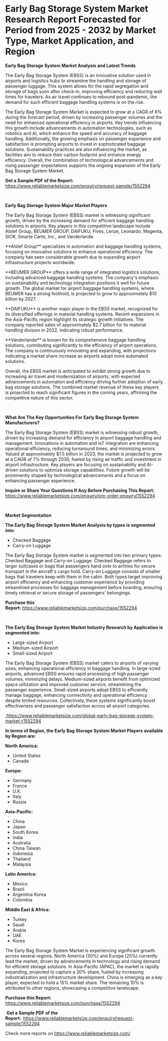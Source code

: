 <p><h1>Early Bag Storage System Market Research Report Forecasted for Period from 2025 -  2032 by Market Type, Market Application, and Region</h1></p><p><strong>Early Bag Storage System Market Analysis and Latest Trends</strong></p>
<p><p>The Early Bag Storage System (EBSS) is an innovative solution used in airports and logistics hubs to streamline the handling and storage of passenger luggage. This system allows for the rapid segregation and storage of bags soon after check-in, improving efficiency and reducing wait times for travelers. As air travel continues to rebound post-pandemic, the demand for such efficient baggage handling systems is on the rise. </p><p>The Early Bag Storage System Market is expected to grow at a CAGR of 6% during the forecast period, driven by increasing passenger volumes and the need for enhanced operational efficiency in airports. Key trends influencing this growth include advancements in automation technologies, such as robotics and AI, which enhance the speed and accuracy of baggage handling. Additionally, the growing emphasis on passenger experience and satisfaction is prompting airports to invest in sophisticated baggage solutions. Sustainability practices are also influencing the market, as facilities aim to reduce their carbon footprint and enhance energy efficiency. Overall, the combination of technological advancements and rising passenger expectations supports the ongoing expansion of the Early Bag Storage System Market.</p></p>
<p><strong>Get a Sample PDF of the Report:&nbsp;</strong> <a href="https://www.reliablemarketsize.com/enquiry/request-sample/1552294?utm_campaign=2890&utm_medium=2&utm_source=Github&utm_content=ia&utm_term=11042025&utm_id=early-bag-storage-system">https://www.reliablemarketsize.com/enquiry/request-sample/1552294</a></p>
<p>&nbsp;</p>
<p><strong>Early Bag Storage System Major Market Players</strong></p>
<p><p>The Early Bag Storage System (EBSS) market is witnessing significant growth, driven by the increasing demand for efficient baggage handling solutions in airports. Key players in this competitive landscape include Alstef Group, BEUMER GROUP, DAIFUKU, Fives, Lenze, Leonardo, Magenta, SICK, Smarte Carte, Inc., and Vanderlande.</p><p>**Alstef Group** specializes in automation and baggage handling systems, focusing on innovative solutions to enhance operational efficiency. The company has seen considerable growth due to expanding airport infrastructure projects worldwide. </p><p>**BEUMER GROUP** offers a wide range of integrated logistics solutions, including advanced baggage handling systems. The company's emphasis on sustainability and technology integration positions it well for future growth. The global market for airport baggage handling systems, where BEUMER has a strong foothold, is projected to grow to approximately $10 billion by 2027.</p><p>**DAIFUKU** is another major player in the EBSS market, recognized for its diversified offerings in material handling systems. Recent expansions in the Asia-Pacific region highlight its strategic growth initiatives. The company reported sales of approximately $2.7 billion for its material handling division in 2022, indicating robust performance.</p><p>**Vanderlande** is known for its comprehensive baggage handling solutions, contributing significantly to the efficiency of airport operations. The company is continuously innovating and expanding, with projections indicating a market share increase as airports adopt more automated solutions.</p><p>Overall, the EBSS market is anticipated to exhibit strong growth due to increasing air travel and modernization of airports, with expected advancements in automation and efficiency driving further adoption of early bag storage solutions. The combined market revenue of these key players is projected to reach significant figures in the coming years, affirming the competitive nature of this sector.</p></p>
<p>&nbsp;</p>
<p><strong>What Are The Key Opportunities For Early Bag Storage System Manufacturers?</strong></p>
<p><p>The Early Bag Storage System (EBSS) market is witnessing robust growth, driven by increasing demand for efficiency in airport baggage handling and management. Innovations in automation and IoT integration are enhancing operational efficiency, reducing turnaround times, and minimizing errors. Valued at approximately $1.5 billion in 2023, the market is projected to grow at a CAGR of 7% through 2030, fueled by rising air traffic and investment in airport infrastructure. Key players are focusing on sustainability and AI-driven solutions to optimize storage capabilities. Future growth will be prominently shaped by technological advancements and a focus on enhancing passenger experience.</p></p>
<p><strong>Inquire or Share Your Questions If Any Before Purchasing This Report:</strong> <a href="https://www.reliablemarketsize.com/enquiry/pre-order-enquiry/1552294?utm_campaign=2890&utm_medium=2&utm_source=Github&utm_content=ia&utm_term=11042025&utm_id=early-bag-storage-system">https://www.reliablemarketsize.com/enquiry/pre-order-enquiry/1552294</a></p>
<p>&nbsp;</p>
<p><strong>Market Segmentation</strong></p>
<p><strong>The Early Bag Storage System Market Analysis by types is segmented into:</strong></p>
<p><ul><li>Checked Baggage</li><li>Carry-on Luggage</li></ul></p>
<p><p>The Early Bag Storage System market is segmented into two primary types: Checked Baggage and Carry-on Luggage. Checked Baggage refers to larger suitcases or bags that passengers hand over to airlines for secure transport in the aircraft's cargo hold. Carry-on Luggage consists of smaller bags that travelers keep with them in the cabin. Both types target improving airport efficiency and enhancing customer experience by providing streamlined processes for baggage management before boarding, ensuring timely retrieval or secure storage of passengers' belongings.</p></p>
<p><strong>Purchase this Report:&nbsp;</strong><a href="https://www.reliablemarketsize.com/purchase/1552294?utm_campaign=2890&utm_medium=2&utm_source=Github&utm_content=ia&utm_term=11042025&utm_id=early-bag-storage-system">https://www.reliablemarketsize.com/purchase/1552294</a></p>
<p>&nbsp;</p>
<p><strong>The Early Bag Storage System Market Industry Research by Application is segmented into:</strong></p>
<p><ul><li>Large-sized Airport</li><li>Medium-sized Airport</li><li>Small-sized Airport</li></ul></p>
<p><p>The Early Bag Storage System (EBSS) market caters to airports of varying sizes, enhancing operational efficiency in baggage handling. In large-sized airports, advanced EBSS ensures rapid processing of high passenger volumes, minimizing delays. Medium-sized airports benefit from optimized space utilization and improved customer service, streamlining the passenger experience. Small-sized airports adopt EBSS to efficiently manage baggage, enhancing connectivity and operational efficiency despite limited resources. Collectively, these systems significantly boost effectiveness and passenger satisfaction across all airport categories.</p></p>
<p><a href="https://www.reliablemarketsize.com/global-early-bag-storage-system-market-r1552294?utm_campaign=2890&utm_medium=2&utm_source=Github&utm_content=ia&utm_term=11042025&utm_id=early-bag-storage-system">&nbsp;https://www.reliablemarketsize.com/global-early-bag-storage-system-market-r1552294</a></p>
<p><strong>In terms of Region, the Early Bag Storage System Market Players available by Region are:</strong></p>
<p>
    <p> <strong> North America: </strong>
        <ul>
            <li>United States</li>
            <li>Canada</li>
        </ul>
        </p> 
    <p> <strong> Europe: </strong>
        <ul>
            <li>Germany</li>
            <li>France</li>
            <li>U.K.</li>
            <li>Italy</li>
            <li>Russia</li>
        </ul>
        </p> 
    <p> <strong> Asia-Pacific: </strong>
        <ul>
            <li>China</li>
            <li>Japan</li>
            <li>South Korea</li>
            <li>India</li>
            <li>Australia</li>
            <li>China Taiwan</li>
            <li>Indonesia</li>
            <li>Thailand</li>
            <li>Malaysia</li>
        </ul>
        </p> 
    <p> <strong> Latin America: </strong>
        <ul>
            <li>Mexico</li>
            <li>Brazil</li>
            <li>Argentina Korea</li>
            <li>Colombia</li>
        </ul>
        </p> 
    <p> <strong> Middle East & Africa: </strong>
        <ul>
            <li>Turkey</li>
            <li>Saudi</li>
            <li>Arabia</li>
            <li>UAE</li>
            <li>Korea</li>
        </ul>
    </p>
    </p>
<p><p>The Early Bag Storage System Market is experiencing significant growth across several regions. North America (30%) and Europe (25%) currently lead the market, driven by advancements in technology and rising demand for efficient storage solutions. In Asia-Pacific (APAC), the market is rapidly expanding, projected to capture a 20% share, fueled by increasing industrialization and infrastructure development. China is emerging as a key player, expected to hold a 15% market share. The remaining 10% is attributed to other regions, showcasing a competitive landscape.</p></p>
<p><strong>Purchase this Report: </strong><a href="https://www.reliablemarketsize.com/purchase/1552294?utm_campaign=2890&utm_medium=2&utm_source=Github&utm_content=ia&utm_term=11042025&utm_id=early-bag-storage-system">https://www.reliablemarketsize.com/purchase/1552294</a></p>
<p>&nbsp;<strong>Get a Sample PDF of the Report:&nbsp;&nbsp;</strong><a href="https://www.reliablemarketsize.com/enquiry/request-sample/1552294?utm_campaign=2890&utm_medium=2&utm_source=Github&utm_content=ia&utm_term=11042025&utm_id=early-bag-storage-system">https://www.reliablemarketsize.com/enquiry/request-sample/1552294</a></p>
<p><strong></strong></p>
<p>Check more reports on <a href="https://www.reliablemarketsize.com/?utm_campaign=2890&utm_medium=2&utm_source=Github&utm_content=ia&utm_term=11042025&utm_id=early-bag-storage-system">https://www.reliablemarketsize.com/</a></p>